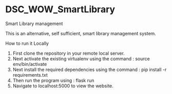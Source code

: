 # DSC_WOW_SmartLibrary
Smart Library management

This is an alternative, self sufficient, smart library management system.

How to run it Locally
1. First clone the repository in your remote local server.
2. Next activate the existing virtualenv using the command :
        source env/bin/activate
3. Next install the required dependencies using the command :
        pip install -r requirements.txt
4. Then run the program using :
        flask run
5. Navigate to localhost:5000 to view the website.
